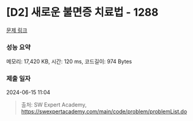 # [D2] 새로운 불면증 치료법 - 1288 

[문제 링크](https://swexpertacademy.com/main/code/problem/problemDetail.do?contestProbId=AV18_yw6I9MCFAZN) 

### 성능 요약

메모리: 17,420 KB, 시간: 120 ms, 코드길이: 974 Bytes

### 제출 일자

2024-06-15 11:04



> 출처: SW Expert Academy, https://swexpertacademy.com/main/code/problem/problemList.do